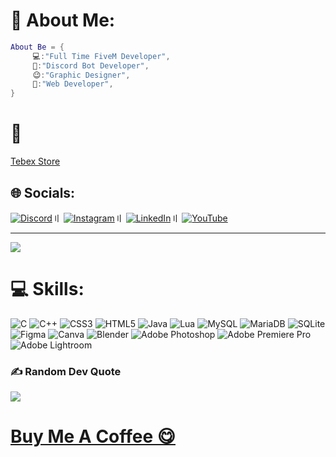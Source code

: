 # 💫 About Me:

```lua
About Be = {
     💻:"Full Time FiveM Developer",
     🧿:"Discord Bot Developer",
     😉:"Graphic Designer",
     📝:"Web Developer",
}
```

# 🛒 
[Tebex Store](https://ef-productions.tebex.io/)


## 🌐 Socials:
[![Discord](https://img.shields.io/badge/Discord-%237289DA.svg?logo=discord&logoColor=white)](https://discord.gg/https://discord.gg/T8EXbag7ET)〢 [![Instagram](https://img.shields.io/badge/Instagram-%23E4405F.svg?logo=Instagram&logoColor=white)](https://www.instagram.com/punit_barua/)〢 [![LinkedIn](https://img.shields.io/badge/LinkedIn-%230077B5.svg?logo=linkedin&logoColor=white)](https://www.linkedin.com/in/punit-barua-441613275/)〢 [![YouTube](https://img.shields.io/badge/YouTube-%23FF0000.svg?logo=YouTube&logoColor=white)](https://www.youtube.com/@BhaturaGaming99) 

---
[![](https://visitcount.itsvg.in/api?id=Punit959&icon=2&color=1)](https://visitcount.itsvg.in)

# 💻 Skills:
![C](https://img.shields.io/badge/c-%2300599C.svg?style=for-the-badge&logo=c&logoColor=white) ![C++](https://img.shields.io/badge/c++-%2300599C.svg?style=for-the-badge&logo=c%2B%2B&logoColor=white) ![CSS3](https://img.shields.io/badge/css3-%231572B6.svg?style=for-the-badge&logo=css3&logoColor=white) ![HTML5](https://img.shields.io/badge/html5-%23E34F26.svg?style=for-the-badge&logo=html5&logoColor=white) ![Java](https://img.shields.io/badge/java-%23ED8B00.svg?style=for-the-badge&logo=java&logoColor=white) ![Lua](https://img.shields.io/badge/lua-%232C2D72.svg?style=for-the-badge&logo=lua&logoColor=white) ![MySQL](https://img.shields.io/badge/mysql-%2300f.svg?style=for-the-badge&logo=mysql&logoColor=white) ![MariaDB](https://img.shields.io/badge/MariaDB-003545?style=for-the-badge&logo=mariadb&logoColor=white) ![SQLite](https://img.shields.io/badge/sqlite-%2307405e.svg?style=for-the-badge&logo=sqlite&logoColor=white) 	![Figma](https://img.shields.io/badge/figma-%23F24E1E.svg?style=for-the-badge&logo=figma&logoColor=white) ![Canva](https://img.shields.io/badge/Canva-%2300C4CC.svg?style=for-the-badge&logo=Canva&logoColor=white) ![Blender](https://img.shields.io/badge/blender-%23F5792A.svg?style=for-the-badge&logo=blender&logoColor=white) ![Adobe Photoshop](https://img.shields.io/badge/adobephotoshop-%2331A8FF.svg?style=for-the-badge&logo=adobephotoshop&logoColor=white) ![Adobe Premiere Pro](https://img.shields.io/badge/Adobe%20Premiere%20Pro-9999FF.svg?style=for-the-badge&logo=Adobe%20Premiere%20Pro&logoColor=white) ![Adobe Lightroom](https://img.shields.io/badge/Adobe%20Lightroom-31A8FF.svg?style=for-the-badge&logo=Adobe%20Lightroom&logoColor=white)


### ✍️ Random Dev Quote
![](https://quotes-github-readme.vercel.app/api?type=horizontal&theme=tokyonight)

<h1>
     
[Buy Me A Coffee 😋](https://ef-productions.tebex.io/package/5636646)
     
</h1>
<br>
